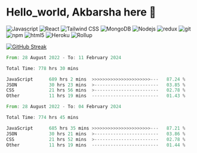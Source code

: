 <!-- **iamakbarsha1/iamakbarsha1** is a ✨ _special_ ✨ repository because its `README.md` (this file) appears on your GitHub profile. -->

<!-- Here are some ideas to get you started:

- 🔭 I’m currently working on ...
- 🌱 I’m currently learning ...
- 👯 I’m looking to collaborate on ...
- 🤔 I’m looking for help with ...
- 💬 Ask me about ...
- 📫 How to reach me: ...
- 😄 Pronouns: ...
- ⚡ Fun fact: ... -->

# Hello_world, Akbarsha here 👋

<p>
  <!-- <img alt="React" src="https://img.shields.io/badge/-React-61DBFB?style=flat&logo=react&logoColor=black" />
  <img alt="React" src="https://img.shields.io/badge/-React-61DBFB?style=flat-square&logo=react&logoColor=black" />
  <img alt="React" src="https://img.shields.io/badge/-React-61DBFB?style=plastic&logo=react&logoColor=black" />
  <img alt="React" src="https://img.shields.io/badge/-React-61DBFB?style=social&logo=react&logoColor=black" /> -->
  <img alt="Javascript" src="https://img.shields.io/badge/-Javascript-f7df1e?style=for-the-badge&logo=javascript&logoColor=black" />
  <img alt="React" src="https://img.shields.io/badge/-React-61DBFB?style=for-the-badge&logo=react&logoColor=black" />
  <img alt="Tailwind CSS" src="https://img.shields.io/badge/-Tailwind CSS-4dc0b5?style=for-the-badge&logo=tailwindcss&logoColor=black" />
  <img alt="MongoDB" src="https://img.shields.io/badge/-MongoDB-589636?style=for-the-badge&logo=mongodb&logoColor=white" />
  <img alt="Nodejs" src="https://img.shields.io/badge/-Nodejs-43853d?style=for-the-badge&logo=Node.js&logoColor=white" />
  <img alt="redux" src="https://img.shields.io/badge/-Redux-764ABC?style=for-the-badge&logo=redux&logoColor=white" />

  <img alt="git" src="https://img.shields.io/badge/-Git-F05032?style=for-the-badge&logo=git&logoColor=white" />
  <img alt="npm" src="https://img.shields.io/badge/-NPM-CB3837?style=for-the-badge&logo=npm&logoColor=white" />
  <img alt="html5" src="https://img.shields.io/badge/-HTML5-E34F26?style=for-the-badge&logo=html5&logoColor=white" />
  <!-- <img alt="GraphQL" src="https://img.shields.io/badge/-GraphQL-E10098?style=for-the-badge&logo=graphql&logoColor=white" /> -->
  <img alt="Heroku" src="https://img.shields.io/badge/-Heroku-430098?style=for-the-badge&logo=heroku&logoColor=white" />
  <!-- <img alt="Styled Components" src="https://img.shields.io/badge/-Styled_Components-db7092?style=for-the-badge&logo=styled-components&logoColor=white" /> -->
  
  <img alt="Rollup" src="https://img.shields.io/badge/-Rollup-EC4A3F?style=for-the-badge&logo=rollup.js&logoColor=white" />
  <!-- <img alt="github actions" src="https://img.shields.io/badge/-Github_Actions-2088FF?style=for-the-badge&logo=github-actions&logoColor=white" /> -->

  
  <!-- <img alt="Webpack" src="https://img.shields.io/badge/-Webpack-8DD6F9?style=flat-square&logo=webpack&logoColor=white" /> 
  <img alt="Prettier" src="https://img.shields.io/badge/-Prettier-F7B93E?style=for-the-badge&logo=prettier&logoColor=white" />
  <img alt="Docker" src="https://img.shields.io/badge/-Docker-46a2f1?style=flat-square&logo=docker&logoColor=white" />
  <img alt="Google Cloud Platform" src="https://img.shields.io/badge/-Google_Cloud_Platform-1a73e8?style=flat-square&logo=google-cloud&logoColor=white" />
  <img alt="TypeScript" src="https://img.shields.io/badge/-TypeScript-007ACC?style=flat-square&logo=typescript&logoColor=white" />
  <img alt="Insomnia" src="https://img.shields.io/badge/-Insomnia-5849BE?style=flat-square&logo=insomnia&logoColor=white" />
  <img alt="Apollo" src="https://img.shields.io/badge/-Apollo%20GraphQL-311C87?style=flat-square&logo=apollo-graphql&logoColor=white" />
  <img alt="ReactiveX" src="https://img.shields.io/badge/-RxJs-B7178C?style=flat-square&logo=reactivex&logoColor=white" /> -->
</p>

[![GitHub Streak](https://streak-stats.demolab.com?user=iamakbarsha1&theme=github-dark&border_radius=5)](https://git.io/streak-stats)

<!--START_SECTION:waka-->

```rust
From: 28 August 2022 - To: 11 February 2024

Total Time: 778 hrs 30 mins

JavaScript      689 hrs 2 mins  >>>>>>>>>>>>>>>>>>>>>>---   87.24 %
JSON            30 hrs 23 mins  >------------------------   03.85 %
CSS             21 hrs 56 mins  >------------------------   02.78 %
Other           11 hrs 19 mins  -------------------------   01.43 %
```

<!--END_SECTION:waka-->


<!--START_SECTION:waka_two-->

```rust
From: 28 August 2022 - To: 04 February 2024

Total Time: 774 hrs 45 mins

JavaScript      685 hrs 35 mins >>>>>>>>>>>>>>>>>>>>>>---   87.21 %
JSON            30 hrs 21 mins  >------------------------   03.86 %
CSS             21 hrs 52 mins  >------------------------   02.78 %
Other           11 hrs 19 mins  -------------------------   01.44 %
```

<!--END_SECTION:waka_two-->

<!-- [![Akbarsha's github stats](https://github-readme-stats.vercel.app/api?username=iamakbarsha1&show_icons=true&theme=transparent)](https://github.com/TheShubham-K/github-readme-stats) -->


<!-- * * * ? * *    Every second

0 * * ? * *    Every minute

0 0 13 * * ?  At 13:00:00pm every day

0 0 */6 ? * *  Every six hours

0 0 * ? * *    Every hour -->


<!-- # What is this?

The github.dev web-based editor is a lightweight editing experience that runs entirely in your browser. You can navigate files and source code repositories from GitHub, and make and commit code changes.

There are two ways to go directly to a VS Code environment in your browser and start coding:

* Press the . key on any repository or pull request.
* Swap `.com` with `.dev` in the URL. For example, this repo https://github.com/github/dev becomes http://github.dev/github/dev

Preview the gif below to get a quick demo of github.dev in action.

![github dev](https://user-images.githubusercontent.com/856858/130119109-4769f2d7-9027-4bc4-a38c-10f297499e8f.gif)

# Why?
It’s a quick way to edit and navigate code. It's especially useful if you want to edit multiple files at a time or take advantage of all the powerful code editing features of Visual Studio Code when making a quick change. For more information, see our [documentation](https://github.co/codespaces-editor-help). -->

